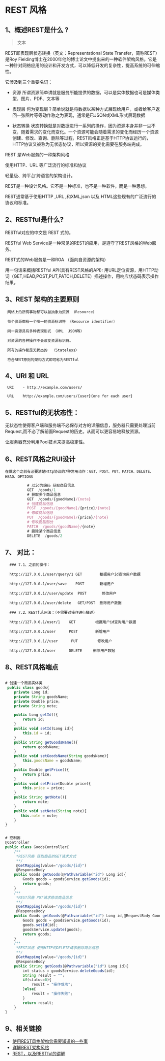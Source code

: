 # REST 风格

## 1、概述REST是什么 ?
> 文本

REST即表现层状态转换（英文：Representational State Transfer，简称REST）是Roy Fielding博士在2000年他的博士论文中提出来的一种软件架构风格。它是一种针对网络应用的设计和开发方式，可以降低开发的复杂性，提高系统的可伸缩性。

它涉及到三个重要名词：

+ 资源
所谓资源简单讲就是服务所能提供的数据，可以是实体数据也可是媒体类型，图片、PDF、文本等

+ 表现层
何为变现层？简单说就是将数据以某种方式展现给用户，或者给客户返回一张图片等等动作称之为表现，通常是已JSON或XML形式展现数据

+ 状态转换
 状态转换就是对数据进行一系列的操作，因为资源本身并非一尘不变，随着需求的变化而变化。一个资源可能会随着需求的变化而经历一个资源创建、修改、查询、删除等过程，REST风格正是基于HTTP协议运行的，HTTP协议又被称为无状态协议，所以资源的变化需要在服务端完成。

REST 是Web服务的一种架构风格

使用HTTP、URL 等广泛流行的标准和协议

轻量级、跨平台‘跨语言的架构设计。

REST是一种设计风格。它不是一种标准，也不是一种软件，而是一种思想。

REST通常基于使用HTTP ,URL ,和XML,json 以及 HTML这些现有的广泛流行的协议和标准。


## 2、RESTful是什么?

RESTful对应的中文是 REST 式的。

RESTful Web Service是一种常见的REST的应用，是遵守了REST风格的Web服务。

REST式的Web服务是一种ROA （面向自资源的架构）

用一句话来概括RESTful API(具有REST风格的API): 用URL定位资源，用HTTP动词（GET,HEAD,POST,PUT,PATCH,DELETE）描述操作，用响应状态码表示操作结果。

## 3、REST  架构的主要原则

     网络上的所有事物都可以被抽象为资源 （Resource）

     每个资源都有一个唯一的资源标识符 （Resource identifier）

     同一资源具有多种表现形式 （XML  JSON等）

     对资源的各种操作不会改变资源标识符。

     所有的操作都是无状态的  （Stateless）

     符合REST原则的架构方式即可称为RESTful

## 4、URI 和 URL

     URI    - http://example.com/users/

     URL    http://example.com/users/{user}{one for each user}

## 5、RESTful的无状态性：

无状态性使得客户端和服务端不必保存对方的详细信息，服务器只需要处理当前Request,而不必了解前面Request的历史。从而可以更容易地释放资源。

让服务器充分利用Pool技术来提高稳定性。


## 6、REST风格之RUI设计

    在做这个之前有必要清楚Http协议的7种常用动作：GET、POST、PUT、PATCH、DELETE、HEAD、OPTIONS

```javascript
          # 以id为编码 获取商品信息
          GET  /goods/1
          # 获取多个商品信息
          GET  /goods/{goodName}/{note}
          # 创建商品信息
          POST  /goods/{goodName}/{price}/{note}
          # 修改商品信息
          PUT  /goods/{goodName}/{price}/{note}
          # 修改商品部分
          PATCH  /goods/{goodName}/{note}
          # 删除某个商品信息
          DELETE  /goods/2
```

## 7、 对比：

      ### 7.1、之前的操作：

      http://127.0.0.1/user/query/1 GET        根据用户id查询用户数据

      http://127.0.0.1/user/save    POST       新增用户

      http://127.0.0.1//user/update  POST       修改用户

      http://127.0.0.1/user/delete   GET/POST  删除用户数据

      ### 7.2、RESTful用法：（不需要对操作进行描述）

      http://127.0.0.1/user/1    GET         根据用户id查询用户数据

      http://127.0.0.1/user      POST        新增用户

      http://127.0.0.1//user      PUT         修改用户

      http://127.0.0.1/user      DELETE     删除用户数据

## 8、REST风格端点

```javascript

# 创建一个商品实体类
 public class goods{
    private Long id;
    private String goodsName;
    private Double price;
    private String note;

    public Long getId(){
        return id;
    }
    public void setId(Long id){
        this.id = id;
    }
    public String getGoodsName(){
        return goodsName;
    }
    public void setGoodsName(String goodsName){
        this.goodsName = goodsName;
    }
    public Double getPrice(){
        return price;
    }
    public void setPrice(Double price){
        this.price = price;
    }
    public String getNote(){
        return note;
    }
    public void setNote(String note){
       this.note = note;
    }
}
```

```javascript

# 控制器
@Controller
public class GoodsController{
    /**
     *REST风格 获取商品的GET请求方式
     **/
     @GetMapping(value="/goods/{id}")
     @ResponseBody
    public Goods getGoods(@Pathvariable("id") Long id){
        Goods goods = goodsService.getGoods(id);
        return goods;
    }
    /**
     *REST风格 PUT请求修改商品信息
     **/
     @GetMapping(value="/goods/{id}")
     @ResponseBody
    public Goods getGoods(@Pathvariable("id") Long id,@RequestBody Goods goods){
        Goods goods = goodsService.getGoods(id);
        goods.setId(id);
        goodsService.update(goods);
        return goods;
    }
    /**
     *REST风格 使用HTTP的DELETE请求删除商品信息
     **/
     @GetMapping(value="/goods/{id}")
     @ResponseBody
    public String getGoods(@Pathvariable("id") Long id){
        int status = goodsService.deleteGoods(id);
        String result = "";
        if(status=0){
            result = "操作成功";
        }else{
            result = "操作失败";
        }
        return result;
    }
}

```
## 9、相关链接
+ [使用REST风格架构您需要知道的一些事](https://www.cnblogs.com/vipyoumay/p/8042924.html)
+ [详解REST架构风格](http://www.uml.org.cn/zjjs/201805142.asp)
+ [REST，以及RESTful的讲解](https://blog.csdn.net/qq_21383435/article/details/80032375)




